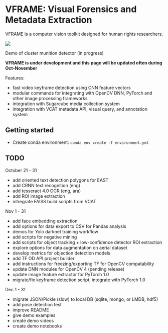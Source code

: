 # VFRAME: Visual Forensics and Metadata Extraction

VFRAME is a computer vision toolkit designed for human rights researchers.

![](docs/vframe_screenshot_04.10.2018_02.png)

Demo of cluster munition detector (in progress)


**VFRAME is under development and this page will be updated often during Oct-November**

Features:
 
- fast video keyframe detection using CNN feature vectors
- modular commands for integrating with OpenCV DNN, PyTorch and other image processing frameworks
- integration with Sugarcube media collection system
- integration with VCAT metadata API, visual query, and annotation system


## Getting started

- Create conda environment: `conda env create -f environment.yml`

## TODO

October 21 - 31

- add oriented text detection polygons for EAST
- add CRNN text recognition (eng)
- add tesseract 4.0 OCR (eng, ara)
- add ROI image extraction
- intregrate FAISS build scripts from VCAT

Nov 1 - 31

- add face embedding extraction
- add options for data export to CSV for Pandas analysis
- demos for Yolo darknet training workflow
- add scripts for negative mining
- add scripts for object tracking + low-confidence detector ROI extraction
- explore options for data augmentation on aerial dataset
- develop metrics for objection detection models
- add TF OD API project builder
- add instructions for freezing/exporting TF for OpenCV compatability
- update DNN modules for OpenCV 4 (pending release)
- update image feature extractor for PyTorch 1.0
- migrate/fix keyframe detection script, integrate with PyTorch 1.0

Dec 1 - 31

- migrate JSON/Pickle (slow) to local DB (sqlite, mongo, or LMDB, hdf5)
- add pose detection test
- improve README
- give demo examples
- create demo videos
- create demo notebooks
